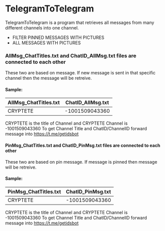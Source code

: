 # TelegramToTelegram


TelegramToTelegram is a program that retrieves all messages from many different channels into one channel.

- FILTER PINNED MESSAGES WITH PICTURES
- ALL MESSAGES WITH PICTURES


### AllMsg_ChatTitles.txt and ChatID_AllMsg.txt files are connected to each other
These two are based on message. If new message is sent in that specific channel then the message will be retreive.
#### Sample:

|AllMsg_ChatTitles.txt|ChatID_AllMsg.txt|
| ------ | ------ |
|CRYPTETE|-1001509043360|

CRYPTETE is the title of Channel and CRYPTETE Channel is -1001509043360
To get Channel Title and ChatID/ChannelID forward message into https://t.me/getidsbot

#### PinMsg_ChatTitles.txt and ChatID_PinMsg.txt files are connected to each other

These two are based on pin message. If message is pinned then message will be retreive.

#### Sample:
| PinMsg_ChatTitles.txt|ChatID_PinMsg.txt|
| ------ | ------ |
|CRYPTETE|-1001509043360|

CRYPTETE is the title of Channel and CRYPTETE Channel is -1001509043360
To get Channel Title and ChatID/ChannelID forward message into https://t.me/getidsbot

